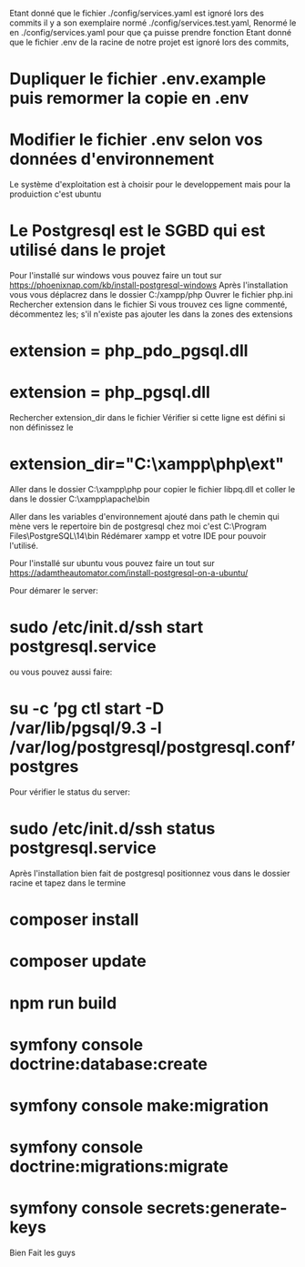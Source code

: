 Etant donné que le fichier ./config/services.yaml  est ignoré lors des commits il y a son exemplaire normé ./config/services.test.yaml, 
Renormé le en ./config/services.yaml pour que ça puisse prendre fonction
Etant donné que le fichier .env de la racine de notre projet est ignoré lors des commits, 
# Dupliquer le fichier .env.example puis remormer la copie en .env
# Modifier le fichier .env selon vos données d'environnement 

Le système d'exploitation est à choisir pour le developpement mais pour la produiction  c'est ubuntu

# Le Postgresql est le SGBD qui est utilisé dans le projet 
Pour l'installé sur windows vous pouvez faire un tout sur https://phoenixnap.com/kb/install-postgresql-windows
Après l'installation vous vous déplacrez dans le dossier C:/xampp/php
Ouvrer le fichier php.ini
Rechercher extension dans le fichier
Si vous trouvez ces ligne commenté, décommentez les; s'il n'existe pas ajouter les dans la zones des extensions
# extension = php_pdo_pgsql.dll
# extension = php_pgsql.dll
Rechercher extension_dir dans le fichier
Vérifier si cette ligne est défini si non définissez le
# extension_dir="C:\xampp\php\ext"

Aller dans le dossier C:\xampp\php pour copier le fichier libpq.dll et coller le dans le dossier C:\xampp\apache\bin

Aller dans les variables d'environnement ajouté dans path le chemin qui mène vers le repertoire bin de postgresql
chez moi c'est C:\Program Files\PostgreSQL\14\bin
Rédémarer xampp et votre IDE pour pouvoir l'utilisé.

Pour l'installé sur ubuntu vous pouvez faire un tout sur https://adamtheautomator.com/install-postgresql-on-a-ubuntu/

Pour démarer le server: 
# sudo /etc/init.d/ssh start postgresql.service 
ou vous pouvez aussi faire: 
# su -c ’pg ctl start -D /var/lib/pgsql/9.3 -l /var/log/postgresql/postgresql.conf’ postgres
Pour vérifier le status du server: 
# sudo /etc/init.d/ssh status postgresql.service

Après l'installation bien fait de postgresql positionnez vous dans le dossier racine et tapez dans le termine 

# composer install

# composer update

# npm run build

# symfony console doctrine:database:create
# symfony console make:migration
# symfony console doctrine:migrations:migrate

# symfony console secrets:generate-keys  

Bien Fait les guys
